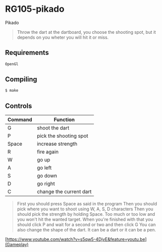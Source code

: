 # RG105-pikado
Pikado

> Throw the dart at the dartboard, you choose the shooting spot, but it depends on you wheter you will hit it or miss.

## Requirements

```sh
OpenGl
```

## Compiling

```sh
$ make
```

## Controls

| Command       | Function               |
| ------------- | ---------------------- |
| G             | shoot the dart         |
| P             | pick the shooting spot |
| Space         | increase strength      |
| R             | fire again             |
| W             | go up                  |
| A             | go left                |
| S             | go down                |
| D             | go right               |
| C             | change the current dart|

> First you should press Space as said in the program
> Then you should pick where you want to shoot using W, A, S, D characters
> Then you should pick the strength by holding Space. Too much or too low and you won't hit the wanted target.
> When you're finished with that you should click P and wait for a second or two and then click G
> You can also change the shape of the dart. It can be a dart or it can be a pen.

[https://www.youtube.com/watch?v=s5qw5-4DjvE&feature=youtu.be](Gameplay)
